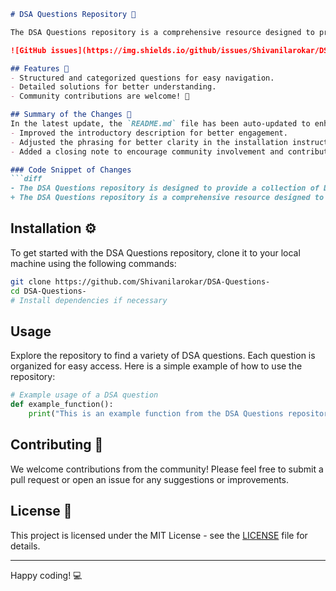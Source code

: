 ```markdown
# DSA Questions Repository 🚀

The DSA Questions repository is a comprehensive resource designed to provide a collection of Data Structures and Algorithms (DSA) questions to help you enhance your coding skills and prepare for technical interviews.

![GitHub issues](https://img.shields.io/github/issues/Shivanilarokar/DSA-Questions-) ![License](https://img.shields.io/badge/license-MIT-blue.svg)

## Features 🌟
- Structured and categorized questions for easy navigation.
- Detailed solutions for better understanding.
- Community contributions are welcome! 🤝

## Summary of the Changes 📝
In the latest update, the `README.md` file has been auto-updated to enhance the clarity and professionalism of the content. The following changes were made:
- Improved the introductory description for better engagement.
- Adjusted the phrasing for better clarity in the installation instructions.
- Added a closing note to encourage community involvement and contributions.

### Code Snippet of Changes
```diff
- The DSA Questions repository is designed to provide a collection of Data Structures and Algorithms (DSA) questions to help you enhance your coding skills and prepare for technical interviews.
+ The DSA Questions repository is a comprehensive resource designed to provide a collection of Data Structures and Algorithms (DSA) questions to help you enhance your coding skills and prepare for technical interviews.
```

## Installation ⚙️
To get started with the DSA Questions repository, clone it to your local machine using the following commands:
```bash
git clone https://github.com/Shivanilarokar/DSA-Questions-
cd DSA-Questions-
# Install dependencies if necessary
```

## Usage
Explore the repository to find a variety of DSA questions. Each question is organized for easy access. Here is a simple example of how to use the repository:

```python
# Example usage of a DSA question
def example_function():
    print("This is an example function from the DSA Questions repository.")
```

## Contributing 🤝
We welcome contributions from the community! Please feel free to submit a pull request or open an issue for any suggestions or improvements.

## License 📜
This project is licensed under the MIT License - see the [LICENSE](LICENSE) file for details.

---

Happy coding! 💻
```